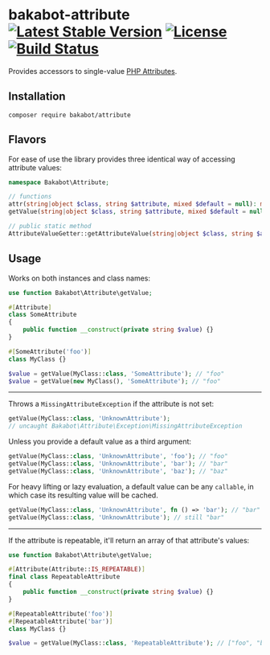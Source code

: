 # bakabot-attribute [![Latest Stable Version](https://poser.pugx.org/bakabot/attribute/v)](//packagist.org/packages/bakabot/attribute) [![License](https://poser.pugx.org/bakabot/attribute/license)](//packagist.org/packages/bakabot/attribute) [![Build Status](https://travis-ci.com/bakabot-php/attribute.svg?branch=main)](https://travis-ci.com/bakabot-php/attribute)
Provides accessors to single-value [PHP Attributes](https://www.php.net/manual/en/language.attributes.overview.php).


## Installation
`composer require bakabot/attribute`

## Flavors
For ease of use the library provides three identical way of accessing attribute values:

```php
namespace Bakabot\Attribute;

// functions
attr(string|object $class, string $attribute, mixed $default = null): mixed;
getValue(string|object $class, string $attribute, mixed $default = null): mixed;

// public static method
AttributeValueGetter::getAttributeValue(string|object $class, string $attribute, mixed $default = null): mixed;
```

## Usage
Works on both instances and class names:

```php
use function Bakabot\Attribute\getValue;

#[Attribute]
class SomeAttribute
{
    public function __construct(private string $value) {}
}

#[SomeAttribute('foo')]
class MyClass {}

$value = getValue(MyClass::class, 'SomeAttribute'); // "foo"
$value = getValue(new MyClass(), 'SomeAttribute'); // "foo"
```

---

Throws a `MissingAttributeException` if the attribute is not set:

```php
getValue(MyClass::class, 'UnknownAttribute');
// uncaught Bakabot\Attribute\Exception\MissingAttributeException
```

Unless you provide a default value as a third argument:

```php
getValue(MyClass::class, 'UnknownAttribute', 'foo'); // "foo"
getValue(MyClass::class, 'UnknownAttribute', 'bar'); // "bar"
getValue(MyClass::class, 'UnknownAttribute', 'baz'); // "baz"
```

For heavy lifting or lazy evaluation, a default value can be any `callable`, in which case its resulting value will be cached.

```php
getValue(MyClass::class, 'UnknownAttribute', fn () => 'bar'); // "bar"
getValue(MyClass::class, 'UnknownAttribute'); // still "bar"
```

---

If the attribute is repeatable, it'll return an array of that attribute's values:

```php
use function Bakabot\Attribute\getValue;

#[Attribute(Attribute::IS_REPEATABLE)]
final class RepeatableAttribute
{
    public function __construct(private string $value) {}
}

#[RepeatableAttribute('foo')]
#[RepeatableAttribute('bar')]
class MyClass {}

$value = getValue(MyClass::class, 'RepeatableAttribute'); // ["foo", "bar"]
```
